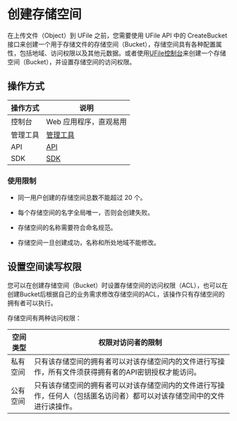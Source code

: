 

# 创建存储空间

在上传文件（Object）到 UFile 之前，您需要使用 UFile API 中的 CreateBucket 接口来创建一个用于存储文件的存储空间（Bucket），存储空间具有各种配置属性，包括地域、访问权限以及其他元数据。或者使用[UFile控制台](https://console.ucloud.cn/ufile/ufile)来创建一个存储空间（Bucket），并设置存储空间的访问权限。

## 操作方式
|操作方式    |说明 |
|--------- |--------------------------------------------------------------------------------------------------------------- |
|控制台  |Web 应用程序，直观易用 |
|管理工具  |[管理工具](ufile/tools/tools/tools_bcket) |
|API   |[API](https://docs.ucloud.cn/api/ufile-api/index) |
|SDK   |[SDK](ufile/tools/sdk) |

### 使用限制

* 同一用户创建的存储空间总数不能超过 20 个。

* 每个存储空间的名字全局唯一，否则会创建失败。

* 存储空间的名称需要符合命名规范。

* 存储空间一旦创建成功，名称和所处地域不能修改。


## 设置空间读写权限

您可以在创建存储空间（Bucket）时设置存储空间的访问权限（ACL），也可以在创建Bucket后根据自己的业务需求修改存储空间的ACL，该操作只有存储空间的拥有者可以执行。

存储空间有两种访问权限：

|空间类型    |权限对访问者的限制 |
|--------- |--------------------------------------------------------------------------------------------------------------- |
|私有空间  |只有该存储空间的拥有者可以对该存储空间内的文件进行写操作，所有文件须获得拥有者的API密钥授权才能访问。 |
|公有空间   |只有该存储空间的拥有者可以对该存储空间内的文件进行写操作，任何人（包括匿名访问者）都可以对该存储空间中的文件进行读操作。 |





